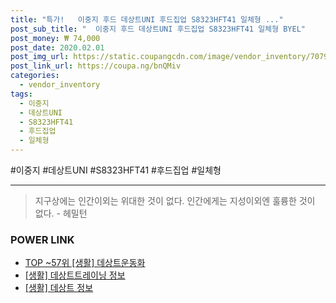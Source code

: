 ```yaml
--- 
title: "특가!   이중지 후드 데상트UNI 후드집업 S8323HFT41 일체형 ..." 
post_sub_title: "  이중지 후드 데상트UNI 후드집업 S8323HFT41 일체형 BYEL" 
post_money: ₩ 74,000 
post_date: 2020.02.01 
post_img_url: https://static.coupangcdn.com/image/vendor_inventory/7079/e7b772d54fbd7cccc102f14fdb36ee802464bfb10cd418d7513e06c3e698.jpg 
post_link_url: https://coupa.ng/bnQMiv 
categories: 
  - vendor_inventory 
tags: 
  - 이중지 
  - 데상트UNI 
  - S8323HFT41 
  - 후드집업 
  - 일체형 
--- 
```

  #이중지 #데상트UNI #S8323HFT41 #후드집업 #일체형 
<hr> 

> 지구상에는 인간이외는 위대한 것이 없다. 인간에게는 지성이외엔 훌륭한 것이 없다. - 헤밀턴 


### POWER LINK

* <a href="https://blog.naver.com/fasyy4321/221777232860" target="_blank"> TOP ~57위 [생활] 데상트운동화</a>
* <a href="https://blog.naver.com/sakai111/221759640515" target="_blank"> [생활] 데상트트레이닝 정보 </a>
* <a href="https://blog.naver.com/fasyy4321/221769672780" target="_blank"> [생활] 데상트 정보 </a>

